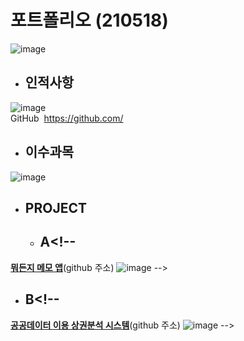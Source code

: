 # 포트폴리오&nbsp;(210518)
![image](https://user-images.githubusercontent.com/52689917/118616787-f8dff300-b7fc-11eb-997f-2bcc93466ec6.png)

- ## 인적사항
![image](https://user-images.githubusercontent.com/52689917/118624100-cf769580-b803-11eb-887a-e19a4d9f6056.png)</br>
GitHub &nbsp;https://github.com/

- ## 이수과목
![image](https://user-images.githubusercontent.com/52689917/118617869-0053cc00-b7fe-11eb-9368-ce439f068590.png)

- ## PROJECT
  - ## A<!--
__[뭐든지 메모 앱](https://github.com/joara123/210518_2/blob/main/README.md)__(github 주소)
![image](https://user-images.githubusercontent.com/52689917/118624646-4dd33780-b804-11eb-8aae-069790ef1eef.png)
-->

  - ## B<!--
__[공공데이터 이용 상권분석 시스템]()__(github 주소)
![image](https://user-images.githubusercontent.com/52689917/118625068-a3a7df80-b804-11eb-8e46-7fd9c407d43f.png)
-->


